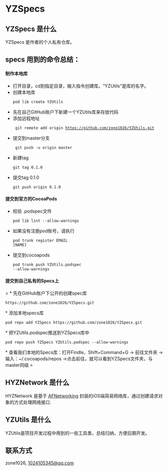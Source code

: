 # YZSpecs

## YZSpecs 是什么

YZSpecs 是作者的个人私有仓库。

## specs 用到的命令总结：

#### 制作本地库
> 
* 打开目录，cd到指定目录，输入指令创建库。“YZUtils”是库的名字。
* 创建本地库<pre><code>pod lib create YZUtils</code></pre>
* 先在自己GitHub账户下新建一个YZUtils库来存放代码
* 添加远程地址<pre><code> git remote add origin https://github.com/zone1026/YZUtils.git </code></pre>
* 提交到master分支 <pre><code> git push -u origin master </code></pre>
* 新建tag <pre><code>git tag 0.1.0 </code></pre>
* 提交tag 0.1.0 <pre><code>git push origin 0.1.0 </code></pre>

#### 提交到官方的CocoaPods
> 
* 校验 .podspec文件 <pre><code>pod lib lint --allow-warnings </code></pre>
* 如果没有注册pod账号，请执行 <pre><code>pod trunk register EMAIL [NAME] </code></pre>
* 提交到cocoapods <pre><code>pod trunk push YZUtils.podspec --allow-warnings </code></pre>

#### 提交到自己私有的Specs上
<p>
> 
* 先在GitHub账户下公开的创建spec库 <pre><code>https://github.com/zone1026/YZSpecs.git </code></pre>
* 添加本地specs库 <pre><code>pod repo add YZSpecs https://github.com/zone1026/YZSpecs.git </code></pre>
* 把YZUtils.podspec推送到YZSpecs库中 <pre><code>pod repo push YZSpecs YZUtils.podspec --allow-warnings </code></pre>
* 查看我们本地的Specs库：打开Findle，Shift+Command+G -> 前往文件夹 -> 输入：~/.cocoapods/repos ->点击前往，就可以看到YZSpecs文件夹，与master同级
>

## HYZNetwork 是什么

HYZNetwork 是基于 [AFNetworking](https://github.com/AFNetworking/AFNetworking) 封装的iOS端简易网络库，通过创建请求对象的方式处理网络接口.

## YZUtils 是什么
YZUtils是项目开发过程中用到的一些工具类，总结归纳，方便后期开发。

## 联系方式

zone1026, 1024105345@qq.com

